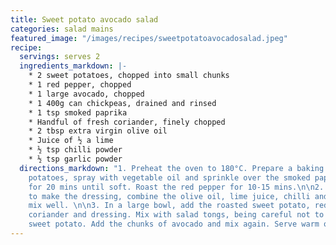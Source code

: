 ```yaml
---
title: Sweet potato avocado salad
categories: salad mains
featured_image: "/images/recipes/sweetpotatoavocadosalad.jpeg"
recipe:
  servings: serves 2
  ingredients_markdown: |-
    * 2 sweet potatoes, chopped into small chunks
    * 1 red pepper, chopped
    * 1 large avocado, chopped
    * 1 400g can chickpeas, drained and rinsed
    * 1 tsp smoked paprika
    * Handful of fresh coriander, finely chopped
    * 2 tbsp extra virgin olive oil
    * Juice of ½ a lime
    * ½ tsp chilli powder
    * ½ tsp garlic powder
  directions_markdown: "1. Preheat the oven to 180°C. Prepare a baking tray of sweet
    potatoes, spray with vegetable oil and sprinkle over the smoked paprika. Roast
    for 20 mins until soft. Roast the red pepper for 10-15 mins.\n\n2. Meanwhile,
    to make the dressing, combine the olive oil, lime juice, chilli and garlic and
    mix well. \n\n3. In a large bowl, add the roasted sweet potato, red pepper, chickpeas,
    coriander and dressing. Mix with salad tongs, being careful not to squash the
    sweet potato. Add the chunks of avocado and mix again. Serve warm or cold."
---
```

